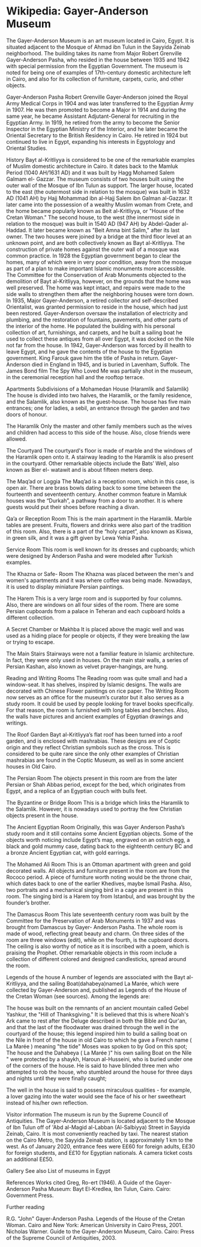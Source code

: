 
# Wikipedia: Gayer-Anderson Museum
The Gayer-Anderson Museum is an art museum located in Cairo, Egypt. It is situated adjacent to the Mosque of Ahmad ibn Tulun in the Sayyida Zeinab neighborhood. The building takes its name from Major Robert Grenville Gayer-Anderson Pasha, who resided in the house between 1935 and 1942 with special permission from the Egyptian Government. The museum is noted for being one of examples of 17th-century domestic architecture left in Cairo, and also for its collection of furniture, carpets, curio, and other objects.

Gayer-Anderson Pasha
Robert Grenville Gayer-Anderson joined the Royal Army Medical Corps in 1904 and was later transferred to the Egyptian Army in 1907.  He was then promoted to become a Major in 1914 and during the same year, he became Assistant Adjutant-General for recruiting in the Egyptian Army. In 1919, he retired from the army to become the Senior Inspector in the Egyptian Ministry of the Interior, and he later became the Oriental Secretary to the British Residency in Cairo. He retired in 1924 but continued to live in Egypt, expanding his interests in Egyptology and Oriental Studies.

History
Bayt al-Kritliyya is considered to be one of the remarkable examples of Muslim domestic architecture in Cairo. It dates back to the Mamluk Period (1040 AH/1631 AD) and it was built by Hagg Mohamed Salem Galmam el- Gazzar. The museum consists of two houses built using the outer wall of the Mosque of Ibn Tulun as support.  The larger house, located to the east (the outermost side in relation to the mosque) was built in 1632 AD (1041 AH) by Hajj Mohammad ibn al-Hajj Salem ibn Galman al-Gazzar. It later came into the possession of a wealthy Muslim woman from Crete, and the home became popularly known as Beit al-Kritliyya, or "House of the Cretan Woman." The second house, to the west (the innermost side in relation to the mosque) was built in 1540 AD (947 AH) by Abdel-Qader al-Haddad.  It later became known as "Beit Amna bint Salim," after its last owner.  The two houses were joined by a bridge at the third floor level at an unknown point, and are both collectively known as Bayt al-Kritliyya.
The construction of private homes against the outer wall of a mosque was common practice. In 1928 the Egyptian government began to clear the homes, many of which were in very poor condition, away from the mosque as part of a plan to make important Islamic monuments more accessible.  The Committee for the Conservation of Arab Monuments objected to the demolition of Bayt al-Kritliyya, however, on the grounds that the home was  well preserved. The home was kept intact, and repairs were made to the side walls to strengthen them after the neighboring houses were torn down.
In 1935, Major Gayer-Anderson, a retired collector and self-described Orientalist, was granted permission to reside in the house, which had just been restored.  Gayer-Anderson oversaw the installation of electricity and plumbing, and the restoration of fountains, pavements, and other parts of the interior of the home.  He populated the building with his personal collection of art, furnishings, and carpets, and he built a sailing boat he used to collect these antiques from all over Egypt, it was docked on the Nile not far from the house.  In 1942, Gayer-Anderson was forced by ill health to leave Egypt, and he gave the contents of the house to the Egyptian government. King Farouk gave him the title of Pasha in return.  Gayer-Anderson died in England in 1945, and is buried in Lavenham, Suffolk.
The James Bond film The Spy Who Loved Me was partially shot in the museum, in the ceremonial reception hall and the rooftop terrace.

Apartments
Subdivisions of a Mohamedan House (Haramlik and Salamlik)
The house is divided into two halves, the Haramlik, or the family residence, and the Salamlik, also known as the guest-house.
The house has five main entrances; one for ladies, a sebil, an entrance through the garden and two doors of honour.

The Haramlik
Only the master and other family members such as the wives and children had access to this side of the house. Also, close friends were allowed.

The Courtyard
The courtyard's floor is made of marble and the windows of the Haramlik open onto it. A stairway leading to the Haramlik is also present in the courtyard. Other remarkable objects include the Bats’ Well, also known as Bier el- watawit and is about fifteen meters deep.

The Maq’ad or Loggia
The Maq’ad is a reception room, which in this case, is open air. There are brass bowls dating back to some time between the fourteenth and seventeenth century. Another common feature in Mamluk houses was the “Durkah”, a pathway from a door to another. It is where guests would put their shoes before reaching a divan.

Qa’a or Reception Room
This is the main apartment in the Haramlik. Marble tables are present. Fruits, flowers and drinks were also part of the tradition of this room. Also, there is a part of the “holy carpet”, also known as Kiswa, in green silk, and it was a gift given by Lewa Yehia Pasha.

Service Room
This room is well known for its dresses and cupboards; which were designed by Anderson Pasha and were modeled after Turkish examples.

The Khazna or Safe- Room
The Khazna was placed between the men's and women's apartments and it was where coffee was being made. Nowadays, it is used to display miniature Persian paintings.

The Harem
This is a very large room and is supported by four columns. Also, there are windows on all four sides of the room.
There are some Persian cupboards from a palace in Teheran and each cupboard holds a different collection.

A Secret Chamber or Makhba
It is placed above the magic well and was used as a hiding place for people or objects, if they were breaking the law or trying to escape.

The Main Stairs
Stairways were not a familiar feature in Islamic architecture. In fact, they were only used in houses. On the main stair walls, a series of Persian Kashan, also known as velvet prayer-hangings, are hung.

Reading and Writing Rooms
The Reading room was quite small and had a window-seat. It has shelves, inspired by Islamic designs.  The walls are decorated with Chinese Flower paintings on rice paper.
The Writing Room now serves as an office for the museum’s curator but it also serves as a study room. It could be used by people looking for travel books specifically. For that reason, the room is furnished with long tables and benches. Also, the walls have pictures and ancient examples of Egyptian drawings and writings.

The Roof Garden
Bayt al-Kritliyya’s flat roof has been turned into a roof garden, and is enclosed with mashrabias. These designs are of Coptic origin and they reflect Christian symbols such as the cross. This is considered to be quite rare since the only other examples of Christian mashrabias are found in the Coptic Museum, as well as in some ancient houses in Old Cairo.

The Persian Room
The objects present in this room are from the later Persian or Shah Abbas period, except for the bed, which originates from Egypt, and a replica of an Egyptian couch with bulls feet.

The Byzantine or Bridge Room
This is a bridge which links the Haramlik to the Salamlik. However, it is nowadays used to portray the few Christian objects present in the house.

The Ancient Egyptian Room
Originally, this was Gayer Anderson Pasha’s study room and it still contains some Ancient Egyptian objects. Some of the objects worth noticing include Egypt’s map, engraved on an ostrich egg, a black and gold mummy case, dating back to the eighteenth century BC and a bronze Ancient Egyptian cat, with gold earrings.

The Mohamed Ali Room
This is an Ottoman apartment with green and gold decorated walls. All objects and furniture present in the room are from the Rococo period. A piece of furniture worth noting would be the throne chair, which dates back to one of the earlier Khedives, maybe Ismail Pasha.  Also, two portraits and a mechanical singing bird in a cage are present in this room. The singing bird is a Harem toy from Istanbul, and was brought by the founder’s brother.

The Damascus Room
This late seventeenth century room was built by the Committee for the Preservation of Arab Monuments in 1937 and was brought from Damascus by Gayer- Anderson Pasha. The whole room is made of wood, reflecting great beauty and charm. On three sides of the room are three windows (edit), while on the fourth, is the cupboard doors. The ceiling is also worthy of notice as it is inscribed with a poem, which is praising the Prophet.  Other remarkable objects in this room include a collection of different colored and designed candlesticks, spread around the room.

Legends of the house
A number of legends are associated with the Bayt al-Kritliyya, and the sailing Boat(dahabeya)named La Marée, which were collected by Gayer-Anderson and, published as Legends of the House of the Cretan Woman (see sources).
Among the legends are:

The house was built on the remnants of an ancient mountain called Gebel Yashkur, the "Hill of Thanksgiving."  It is believed that this is where Noah's Ark came to rest after the Deluge described in both the Bible and Qur'an, and that the last of the floodwater was drained through the well in the courtyard of the house; this legend inspired him to build a sailing boat on the Nile in front of the house in old Cairo to which he gave a French name ( La Marée  ) meaning "the tide"
Moses was spoken to by God on this spot;
The house and the Dahabeya ( La Marée )" his own sailing Boat on the Nile " were protected by a shaykh, Haroun al-Husseini, who is buried under one of the corners of the house.
He is said to have blinded three men who attempted to rob the house, who stumbled around the house for three days and nights until they were finally caught;

The well in the house is said to possess miraculous qualities - for example, a lover gazing into the water would see the face of his or her sweetheart instead of his/her own reflection.

Visitor information
The museum is run by the Supreme Council of Antiquities.
The Gayer-Anderson Museum is located adjacent to the Mosque of Ibn Tulun off of 'Abd al-Magid al-Labban (Al-Salbiyya) Street in Sayyida Zeinab, Cairo.  It is most conveniently reached by taxi.  The nearest station on the Cairo Metro, the Sayyida Zeinab station, is approximately 1 km to the west.
As of January 2020, entrance fees were E£60 for foreign adults, E£30 for foreign students, and E£10 for Egyptian nationals. A camera ticket costs an additional E£50.

Gallery
See also
List of museums in Egypt

References
Works cited
Greg, Ro-ert (1946). A Guide of the Gayer-Anderson Pasha Museum: Bayt El-Kredlea, Ibn Tulun, Cairo. Cairo: Government Press.

Further reading

R.G. "John" Gayer-Anderson Pasha. Legends of the House of the Cretan Woman.  Cairo and New York: American University in Cairo Press, 2001.
Nicholas Warner. Guide to the Gayer-Anderson Museum, Cairo. Cairo: Press of the Supreme Council of Antiquities, 2003.